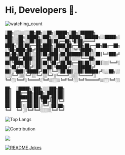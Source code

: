 # Hi, Developers 👋.

<meta name="google-site-verification" content="r8lTtX1RTZdwBm0v5qGZPKVKb7o2MZ1GdBhcbIzv2Gk" />

<img src="https://komarev.com/ghpvc/?username=Nomad-Free-Talent&color=brightgreen" alt="watching_count" />

```
░██╗░░░░░░░██╗██╗░░██╗░█████╗░██╗░██████╗  ███╗░░██╗░█████╗░███╗░░░███╗░█████╗░██████╗░░█████╗░
░██║░░██╗░░██║██║░░██║██╔══██╗╚█║██╔════╝  ████╗░██║██╔══██╗████╗░████║██╔══██╗██╔══██╗██╔══██╗
░╚██╗████╗██╔╝███████║██║░░██║░╚╝╚█████╗░  ██╔██╗██║██║░░██║██╔████╔██║███████║██║░░██║╚═╝███╔╝
░░████╔═████║░██╔══██║██║░░██║░░░░╚═══██╗  ██║╚████║██║░░██║██║╚██╔╝██║██╔══██║██║░░██║░░░╚══╝░
░░╚██╔╝░╚██╔╝░██║░░██║╚█████╔╝░░░██████╔╝  ██║░╚███║╚█████╔╝██║░╚═╝░██║██║░░██║██████╔╝░░░██╗░░
░░░╚═╝░░░╚═╝░░╚═╝░░╚═╝░╚════╝░░░░╚═════╝░  ╚═╝░░╚══╝░╚════╝░╚═╝░░░░░╚═╝╚═╝░░╚═╝╚═════╝░░░░╚═╝░░

██╗  ░█████╗░███╗░░░███╗██╗
██║  ██╔══██╗████╗░████║██║
██║  ███████║██╔████╔██║██║
██║  ██╔══██║██║╚██╔╝██║╚═╝
██║  ██║░░██║██║░╚═╝░██║██╗
╚═╝  ╚═╝░░╚═╝╚═╝░░░░░╚═╝╚═╝
```
![Top Langs](https://github-readme-stats.vercel.app/api/top-langs/?username=Nomad-Free-Talent&layout=compact)

![Contribution](https://activity-graph.herokuapp.com/graph?username=Nomad-Free-Talent&theme=react-dark&hide_border=true&area=true)

<img src="https://github-profile-trophy.vercel.app/?username=Nomad-Free-Talent&theme=juicyfresh&no-bg=true" />

<a href="https://readme-jokes.vercel.app"><img align="center" src="https://readme-jokes.vercel.app/api" alt="README Jokes"></a>

